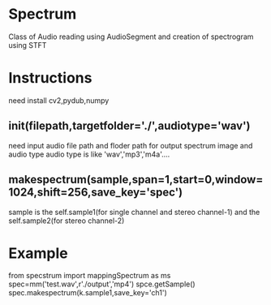 # Spectrum
Class of Audio reading using AudioSegment and creation of spectrogram using STFT
# Instructions
need install cv2,pydub,numpy

## __init__(filepath,targetfolder='./',audiotype='wav') 
need input audio file path and floder path for output spectrum image and audio type
audio type is like 'wav','mp3','m4a'....
## makespectrum(sample,span=1,start=0,window=1024,shift=256,save_key='spec')
sample is the self.sample1(for single channel and stereo channel-1) 
       and the self.sample2(for stereo channel-2)

# Example
from specstrum import mappingSpectrum as ms
spec=mm('test.wav',r'./output','mp4')
spce.getSample()
spec.makespectrum(k.sample1,save_key='ch1')
